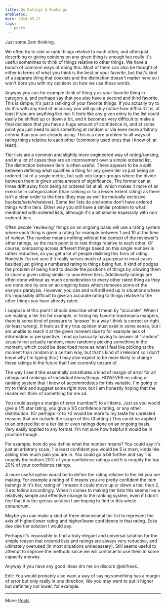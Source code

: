 ```yaml
---
title: On Ratings & Rankings
enableToc: 
date: 2024-03-27
tags:
  - posts
---
```

Just some 2am thinking.

We often try to rate or rank things relative to each other, and often just describing or giving opinions on any given thing is enough but really it's useful sometimes to think of things relative to other things. We have a bunch of common ways of doing this. Most of them can also be thought of either in terms of what you think is the best or your favorite, but that's kind of a separate thing that coexists and the distinction doesn't matter here so I won't bore you with my opinions on how we use these words.

Anyway you can for example think of thing y as your favorite thing in category a, and perhaps say that you also have a second and third favorite. This is simple, it's just a ranking of your favorite things. If you actually try to do this with any kind of accuracy you will quickly notice how difficult it is, at least if you are anything like me. It feels like any given entry to the list could easily be shifted up or down a bit, and it becomes very difficult to make a final decision that you have a huge amount of confidence in, and at some point you just need to pick something at random or via even more arbitrary criteria than you are already using. This is a core problem to all ways of rating things relative to each other (commonly used ones that I know of, at least).

Tier lists are a common and slightly more engineered way of rating/ranking, and in a lot of cases they are an improvement over a simple ordered list. The distinction between tiers is often useful. There appears to be a split between defining what qualifies a thing for any given tier vs just being an ordered list of a single metric, but split into larger groups where the divide between them is given some amount of significance. The former can at times drift away from being an ordered list at all, which makes it more of an exercise in categorization (than ranking or to a lesser extent rating) as there isn't a clear order to the tiers (they may as well be mutually exclusive buckets/sets/whatever). Some tier lists do and some don't have ordered things within tiers. Either way you still have a similar problem to what I mentioned with ordered lists, although it's a bit smaller especially with non ordered tiers.

Often people 'reviewing' things on an ongoing basis will use a rating system where each thing is given a rating for example between 1 and 10 at the time of review. The number means nothing without the context of the reviewer's other ratings, so the main point is to rate things relative to each other. Of course, comparing across different things based on this single number is rather reductive, so you get a lot of people disliking this form of rating. Honestly I'm not sure if it really serves much of a purpose in most cases besides just giving a numbered rating to things being fun. It kind of dodges the problem of being hard to decide the positions of things by allowing them to share a given rating similar to unordered tiers. Additionally ratings are often done without as much consideration to every other rated thing as they are done one by one on an ongoing basis which removes some of the analysis paralysis. However, you can and will still end up in situations where it's impossibly difficult to give an accurate rating to things relative to the other things you have already rated.

I suppose at this point I should describe what I mean by "accurate". When I am making a tier list for example, or listing my favorite trackmania mappers, there is some kind of pressure to 'answer' in a way I think is correct or right (or least wrong). It feels as if my true opinion must exist in some sense, but I am unable to reach it at the given moment due to for example lack of information or perspective. I end up basically having to answer at "random" (usually not actually random, more randomly picking something in the moment, which could be described more as what I feel like picking at the moment than random in a certain way, but that's kind of irrelevant so I don't know why I'm typing this.) I may also expect to be more likely to change these ratings in the future that I am currently unsure of.

The way I see it this essentially constitutes a kind of margin of error for all ratings and rankings of individual items/things. HOWEVER no rating or ranking system that I know of accommodates for this variable. I'm going to try to think and suggest some right now, but I am honestly hoping that the reader will think of something for me xd.

You could assign a margin of error (number?) to all items. Just as you would give a 1/5 star rating, you give a 1/5 confidence rating, or any other distribution. (Or perhaps -2 to +2 would be more to my taste for unrelated reasons that are outside the scope of this Chatting.) This could be applied to an ordered list or a tier list or even ratings done on an ongoing basis. Very easily applied to any format. I'm not sure how helpful it would be in practice though.

For example, how do you define what the number means? You could say it's just an arbitrary scale, 1 is least confident you would be 5 is most, kinda like asking how much pain you are in. You could go a bit further and say 1 is roughly the bottom 20% of your confidence ratings and 5 is roughly the top 20% of your confidence ratings.

A more useful option would be to define the rating relative to the list you are making. For example a rating of 0 means you are pretty confident the item belongs in it's tier, rating of 1 means it could move up or down a tier, then 2, 3 etc follow accordingly. When it comes to making tier lists this seems like a relatively simple and effective change to the ranking system, even if I don't feel that it is the genius solution I am hoping to find to this whole conundrum.

Maybe you can make a kind of three dimensional tier list to represent the axis of higher/lower rating and higher/lower confidence in that rating. Ecks dee dee tier solution I would say.

Perhaps it's impossible to find a truly elegant and universal solution for the simple reason that ordered lists and ratings are always very reductive, and ultimately overused (in most situations unnecessary). Still seems useful to attempt to improve the methods since we will continue to use them in some capacity anyway. 

Anyway if you have any good ideas dm me on discord @skifreak.

Edit: You would probably also want a way of saying something has a margin of error but only really in one direction, like you may want to put it higher but definitely not lower, for example.

---
More: [Posts](./tags/posts)